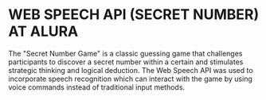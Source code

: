 # WEB SPEECH API (SECRET NUMBER) AT ALURA

The "Secret Number Game" is a classic guessing game that challenges participants to discover a secret number within a certain and stimulates strategic thinking and logical deduction. The Web Speech API was used to incorporate speech recognition which can interact with the game by using voice commands instead of traditional input methods.
